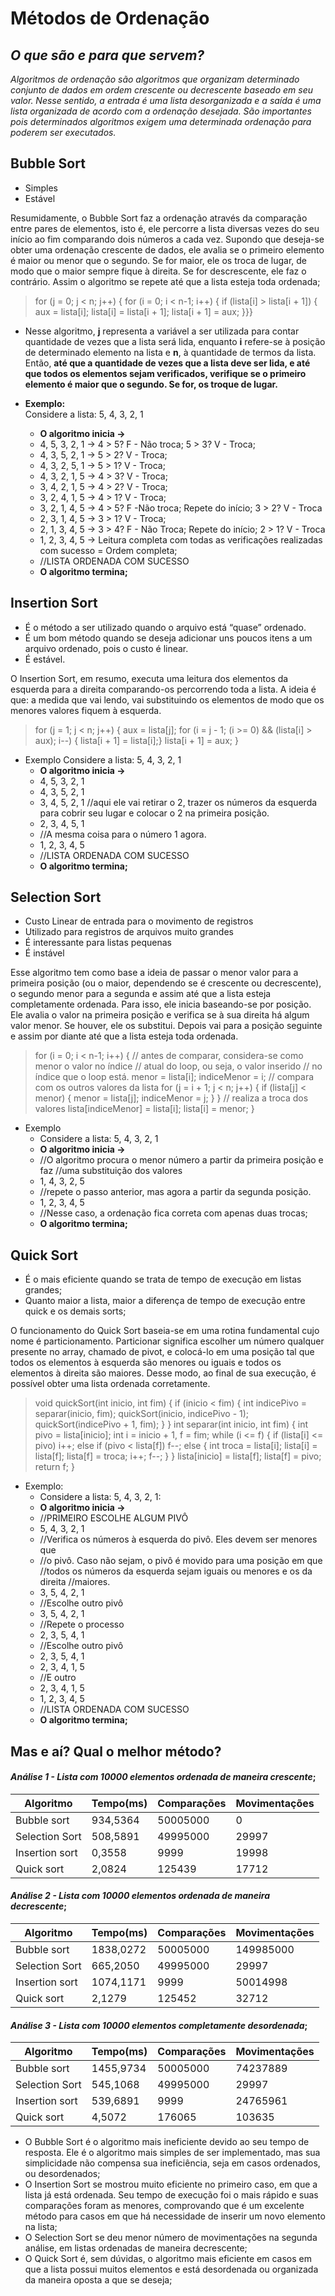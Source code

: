 # Métodos de Ordenação
## _O que são e para que servem?_

_Algoritmos de ordenação são algoritmos que organizam determinado conjunto de dados em ordem crescente ou decrescente baseado em seu valor. Nesse sentido, a entrada é uma lista desorganizada e a saída é uma lista organizada de acordo com a ordenação desejada. 
São importantes pois determinados algoritmos exigem uma determinada ordenação para poderem ser executados._

## Bubble Sort

- Simples
-   Estável


Resumidamente, o Bubble Sort faz a ordenação através da comparação entre pares de elementos, isto é, ele percorre a lista diversas vezes do seu início ao fim comparando dois números a cada vez. Supondo que deseja-se obter uma ordenação crescente de dados, ele avalia se o primeiro elemento é maior ou menor que o segundo. Se for maior, ele os troca de lugar, de modo que o maior sempre fique à direita. Se for descrescente, ele faz o contrário. Assim o algoritmo se repete até que a lista esteja toda ordenada;

> for (j = 0; j < n; j++) {
>     for (i = 0; i < n-1; i++) {
>         if (lista[i] > lista[i + 1]) {
>             aux = lista[i];
>             lista[i] = lista[i + 1];
>	  lista[i + 1] = aux;
 > }}}
 
-  Nesse algoritmo, **j** representa a variável a ser utilizada para contar quantidade de vezes  que a lista será lida, enquanto **i** refere-se à posição de determinado elemento na lista e **n**, à quantidade de termos da lista. Então, **até que a quantidade de vezes que a lista deve ser lida, e até que todos os elementos sejam verificados, verifique se o primeiro elemento é maior que o segundo. Se for, os troque de lugar.**

- **Exemplo:**  
    Considere a lista: 5, 4, 3, 2, 1
    -  **O algoritmo inicia ->**
    - 4, 5, 3, 2, 1 -> 4 > 5? F - Não troca; 5 > 3? V - Troca;
    - 4, 3, 5, 2, 1 -> 5 > 2? V - Troca; 
    - 4, 3, 2, 5, 1 -> 5 > 1? V - Troca; 
    - 4, 3, 2, 1, 5 -> 4 > 3? V - Troca; 
    - 3, 4, 2, 1, 5 -> 4 > 2? V - Troca;
    - 3, 2, 4, 1, 5 -> 4 > 1? V - Troca; 
    - 3, 2, 1, 4, 5 -> 4 > 5? F -Não troca; Repete do início; 3 > 2? V - Troca
    - 2, 3, 1, 4, 5 -> 3 > 1? V - Troca; 
    - 2, 1, 3, 4, 5 -> 3 > 4? F - Não Troca; Repete do início; 2 > 1? V - Troca
    - 1, 2, 3, 4, 5 -> Leitura completa com todas as verificações realizadas com sucesso = Ordem completa;
    - //LISTA ORDENADA COM SUCESSO
    - **O algoritmo termina;**

## Insertion Sort

- É o método a ser utilizado quando o arquivo está “quase”
ordenado.
- É um bom método quando se deseja adicionar uns poucos
itens a um arquivo ordenado, pois o custo é linear.
- É estável.

O Insertion Sort, em resumo, executa uma leitura dos elementos da esquerda para a direita comparando-os percorrendo toda a lista. A ideia é que: a medida que vai lendo, vai substituindo os elementos de modo que os menores valores fiquem à esquerda.

> for (j = 1; j < n; j++)
> { aux = lista[j];
>       for (i = j - 1; (i >= 0) && (lista[i] > aux); i--) 
>       { lista[i + 1] = lista[i];}
>   lista[i + 1] = aux; 
> }

- Exemplo
    Considere a lista: 5, 4, 3, 2, 1
    - **O algoritmo inicia ->** 
    - 4, 5, 3, 2, 1
    - 4, 3, 5, 2, 1
    - 3, 4, 5, 2, 1 //aqui ele vai retirar o 2, trazer os números da esquerda para cobrir seu lugar e colocar o 2 na primeira posição.
    - 2, 3, 4, 5, 1
    - //A mesma coisa para o número 1 agora.
    - 1, 2, 3, 4, 5
    - //LISTA ORDENADA COM SUCESSO
    - **O algoritmo termina;**

## Selection Sort

- Custo Linear de entrada para o movimento de registros
- Utilizado para registros de arquivos muito grandes
- É interessante para listas pequenas
- É instável

Esse algoritmo tem como base a ideia de passar o menor valor para a primeira posição (ou o maior, dependendo se é crescente ou decrescente), o segundo menor para a segunda e assim até que a lista esteja completamente ordenada. Para isso, ele inicia baseando-se por posição. Ele avalia o valor na primeira posição e verifica se à sua direita há algum valor menor. Se houver, ele os substitui. Depois vai para a posição seguinte e assim por diante até que a lista esteja toda ordenada.

> for (i = 0; i < n-1; i++) { 
> // antes de comparar, considera-se como menor o valor no índice // atual  do     loop, ou seja, o valor inserido
> // no índice que o loop está.
> menor = lista[i];
> indiceMenor = i; 
> // compara com os outros valores da lista 
> for (j = i + 1; j < n; j++) { 
> if (lista[j] < menor) { 
> menor = lista[j]; 
> indiceMenor = j; 
> } 
> }
> // realiza a troca dos valores
> lista[indiceMenor] = lista[i];
> lista[i] = menor;
> }

- Exemplo 
    - Considere a lista: 5, 4, 3, 2, 1
    - **O algoritmo inicia ->**
    - //O algoritmo procura o menor número a partir da primeira posição e faz //uma substituição dos valores
    - 1, 4, 3, 2, 5 
    - //repete o passo anterior, mas agora a partir da segunda posição.
    - 1, 2, 3, 4, 5    
    - //Nesse caso, a ordenação fica correta com apenas duas trocas;
    - **O algoritmo termina;**

## Quick Sort
- É o mais eficiente quando se trata de tempo de execução em listas grandes;
- Quanto maior a lista, maior a diferença de tempo de execução entre quick e os demais sorts;

O funcionamento do Quick Sort baseia-se em uma rotina fundamental cujo nome é particionamento. Particionar significa escolher um número qualquer presente no array, chamado de pivot, e colocá-lo em uma posição tal que todos os elementos à esquerda são menores ou iguais e todos os elementos à direita são maiores. Desse modo, ao final de sua execução, é possível obter uma lista ordenada corretamente. 

> void quickSort(int inicio, int fim) { 
> if (inicio < fim) { 
>                     	int indicePivo = separar(inicio, fim);
>                     	quickSort(inicio, indicePivo - 1); 
> quickSort(indicePivo + 1, fim); 
> }
>   }
> int separar(int inicio, int fim) {
> int pivo = lista[inicio]; 
> int i = inicio + 1, f = fim; 
> while (i <= f) {
> 	if (lista[i] <= pivo) 
> i++; 
> else if (pivo < lista[f]) 
> f--; 
> else { 
> int troca = lista[i]; 
> 		lista[i] = lista[f];
> lista[f] = troca; 
> i++; 
> f--; 
> } }
> lista[inicio] = lista[f];
> lista[f] = pivo;
> return f;
> }

- Exemplo:
    - Considere a lista: 5, 4, 3, 2, 1:
    - **O algoritmo inicia ->** 
    - //PRIMEIRO ESCOLHE ALGUM PIVÔ
    - 5, 4, 3, 2, 1
    - //Verifica os números à esquerda do pivô. Eles devem ser menores que
    - //o pivô. Caso não sejam, o pivô é movido para uma posição em que //todos os números da esquerda sejam iguais ou menores e os da direita //maiores.
    - 3, 5, 4, 2, 1
    - //Escolhe outro pivô
    - 3, 5, 4, 2, 1
    - //Repete o processo
    - 2, 3, 5, 4, 1
    - //Escolhe outro pivô
    - 2, 3, 5, 4, 1
    - 2, 3, 4, 1, 5
    - //E outro
    - 2, 3, 4, 1, 5
    - 1, 2, 3, 4, 5
    - //LISTA ORDENADA COM SUCESSO
    - **O algoritmo termina;**

## Mas e aí? Qual o melhor método?

#### _Análise 1 - Lista com 10000 elementos ordenada de maneira crescente_;

 Algoritmo | Tempo(ms) | Comparações |	Movimentações
| --- | --- | --- | --- |
Bubble sort |	934,5364	| 50005000 |	0
Selection Sort |	508,5891 |	49995000 |	29997
Insertion sort |	0,3558 |	9999 |	19998
Quick sort |	2,0824 |	125439 |	17712

#### _Análise 2 - Lista com 10000 elementos ordenada de maneira decrescente_;

Algoritmo |	Tempo(ms) |	Comparações |	Movimentações
---|---|---|---|
Bubble sort |	1838,0272 |	50005000 |	149985000
Selection Sort |	665,2050 |	49995000 |	29997
Insertion sort |	1074,1171 |	9999 |	50014998
Quick sort |	2,1279 |	125452 |	32712

#### _Análise 3 - Lista com 10000 elementos completamente desordenada_;

Algoritmo |	Tempo(ms) |	Comparações |	Movimentações
---|---|---|---
Bubble sort |	1455,9734 |	50005000 |	74237889
Selection Sort |	545,1068 |	49995000 |	29997
Insertion sort |	539,6891 |	9999 |	24765961
Quick sort |	4,5072 |	176065 |	103635

- O Bubble Sort é o algoritmo mais ineficiente devido ao seu tempo de resposta. Ele é o algoritmo mais simples de ser implementado, mas sua simplicidade não compensa sua ineficiência, seja em casos ordenados, ou desordenados; 
- O Insertion Sort se mostrou muito eficiente no primeiro caso, em que a lista já está ordenada. Seu tempo de execução foi o mais rápido e suas comparações foram as menores, comprovando que é um excelente método para casos em que há necessidade de inserir um novo elemento na lista;
- O Selection Sort se deu menor número de movimentações na segunda análise, em listas ordenadas de maneira decrescente;
- O Quick Sort é, sem dúvidas, o algoritmo mais eficiente em casos em que a lista possui muitos elementos e está desordenada ou organizada da maneira oposta a que se deseja;




